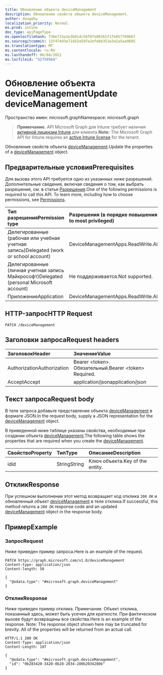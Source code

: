 ```yaml
---
title: Обновление объекта deviceManagement
description: Обновление свойств объекта deviceManagement.
author: dougeby
localization_priority: Normal
ms.prod: intune
doc_type: apiPageType
ms.openlocfilehash: f30e733a1e3b91dc56f8fe80361f1fe857789b6f
ms.sourcegitcommit: 13f474d3e71d32a5dfe2efebb351e3a1a5aa9685
ms.translationtype: MT
ms.contentlocale: ru-RU
ms.lasthandoff: 06/04/2021
ms.locfileid: "52759564"
---
```

# <a name="update-devicemanagement"></a><span data-ttu-id="43af9-103">Обновление объекта deviceManagement</span><span class="sxs-lookup"><span data-stu-id="43af9-103">Update deviceManagement</span></span>

<span data-ttu-id="43af9-104">Пространство имен: microsoft.graph</span><span class="sxs-lookup"><span data-stu-id="43af9-104">Namespace: microsoft.graph</span></span>

> <span data-ttu-id="43af9-105">**Примечание.** API Microsoft Graph для Intune требует наличия [активной лицензии Intune](https://go.microsoft.com/fwlink/?linkid=839381) для клиента.</span><span class="sxs-lookup"><span data-stu-id="43af9-105">**Note:** The Microsoft Graph API for Intune requires an [active Intune license](https://go.microsoft.com/fwlink/?linkid=839381) for the tenant.</span></span>

<span data-ttu-id="43af9-106">Обновление свойств объекта [deviceManagement](../resources/intune-auditing-devicemanagement.md).</span><span class="sxs-lookup"><span data-stu-id="43af9-106">Update the properties of a [deviceManagement](../resources/intune-auditing-devicemanagement.md) object.</span></span>

## <a name="prerequisites"></a><span data-ttu-id="43af9-107">Предварительные условия</span><span class="sxs-lookup"><span data-stu-id="43af9-107">Prerequisites</span></span>
<span data-ttu-id="43af9-p101">Для вызова этого API требуется одно из указанных ниже разрешений. Дополнительные сведения, включая сведения о том, как выбрать разрешения, см. в статье [Разрешения](/graph/permissions-reference).</span><span class="sxs-lookup"><span data-stu-id="43af9-p101">One of the following permissions is required to call this API. To learn more, including how to choose permissions, see [Permissions](/graph/permissions-reference).</span></span>

|<span data-ttu-id="43af9-110">Тип разрешения</span><span class="sxs-lookup"><span data-stu-id="43af9-110">Permission type</span></span>|<span data-ttu-id="43af9-111">Разрешения (в порядке повышения привилегий)</span><span class="sxs-lookup"><span data-stu-id="43af9-111">Permissions (from least to most privileged)</span></span>|
|:---|:---|
|<span data-ttu-id="43af9-112">Делегированные (рабочая или учебная учетная запись)</span><span class="sxs-lookup"><span data-stu-id="43af9-112">Delegated (work or school account)</span></span>|<span data-ttu-id="43af9-113">DeviceManagementApps.ReadWrite.All</span><span class="sxs-lookup"><span data-stu-id="43af9-113">DeviceManagementApps.ReadWrite.All</span></span>|
|<span data-ttu-id="43af9-114">Делегированные (личная учетная запись Майкрософт)</span><span class="sxs-lookup"><span data-stu-id="43af9-114">Delegated (personal Microsoft account)</span></span>|<span data-ttu-id="43af9-115">Не поддерживается.</span><span class="sxs-lookup"><span data-stu-id="43af9-115">Not supported.</span></span>|
|<span data-ttu-id="43af9-116">Приложение</span><span class="sxs-lookup"><span data-stu-id="43af9-116">Application</span></span>|<span data-ttu-id="43af9-117">DeviceManagementApps.ReadWrite.All</span><span class="sxs-lookup"><span data-stu-id="43af9-117">DeviceManagementApps.ReadWrite.All</span></span>|

## <a name="http-request"></a><span data-ttu-id="43af9-118">HTTP-запрос</span><span class="sxs-lookup"><span data-stu-id="43af9-118">HTTP Request</span></span>
<!-- {
  "blockType": "ignored"
}
-->
``` http
PATCH /deviceManagement
```

## <a name="request-headers"></a><span data-ttu-id="43af9-119">Заголовки запроса</span><span class="sxs-lookup"><span data-stu-id="43af9-119">Request headers</span></span>
|<span data-ttu-id="43af9-120">Заголовок</span><span class="sxs-lookup"><span data-stu-id="43af9-120">Header</span></span>|<span data-ttu-id="43af9-121">Значение</span><span class="sxs-lookup"><span data-stu-id="43af9-121">Value</span></span>|
|:---|:---|
|<span data-ttu-id="43af9-122">Authorization</span><span class="sxs-lookup"><span data-stu-id="43af9-122">Authorization</span></span>|<span data-ttu-id="43af9-123">Bearer &lt;token&gt;. Обязательный.</span><span class="sxs-lookup"><span data-stu-id="43af9-123">Bearer &lt;token&gt; Required.</span></span>|
|<span data-ttu-id="43af9-124">Accept</span><span class="sxs-lookup"><span data-stu-id="43af9-124">Accept</span></span>|<span data-ttu-id="43af9-125">application/json</span><span class="sxs-lookup"><span data-stu-id="43af9-125">application/json</span></span>|

## <a name="request-body"></a><span data-ttu-id="43af9-126">Текст запроса</span><span class="sxs-lookup"><span data-stu-id="43af9-126">Request body</span></span>
<span data-ttu-id="43af9-127">В теле запроса добавьте представление объекта [deviceManagement](../resources/intune-auditing-devicemanagement.md) в формате JSON.</span><span class="sxs-lookup"><span data-stu-id="43af9-127">In the request body, supply a JSON representation for the [deviceManagement](../resources/intune-auditing-devicemanagement.md) object.</span></span>

<span data-ttu-id="43af9-128">В приведенной ниже таблице указаны свойства, необходимые при создании объекта [deviceManagement](../resources/intune-auditing-devicemanagement.md).</span><span class="sxs-lookup"><span data-stu-id="43af9-128">The following table shows the properties that are required when you create the [deviceManagement](../resources/intune-auditing-devicemanagement.md).</span></span>

|<span data-ttu-id="43af9-129">Свойство</span><span class="sxs-lookup"><span data-stu-id="43af9-129">Property</span></span>|<span data-ttu-id="43af9-130">Тип</span><span class="sxs-lookup"><span data-stu-id="43af9-130">Type</span></span>|<span data-ttu-id="43af9-131">Описание</span><span class="sxs-lookup"><span data-stu-id="43af9-131">Description</span></span>|
|:---|:---|:---|
|<span data-ttu-id="43af9-132">id</span><span class="sxs-lookup"><span data-stu-id="43af9-132">id</span></span>|<span data-ttu-id="43af9-133">String</span><span class="sxs-lookup"><span data-stu-id="43af9-133">String</span></span>|<span data-ttu-id="43af9-134">Ключ объекта.</span><span class="sxs-lookup"><span data-stu-id="43af9-134">Key of the entity.</span></span>|



## <a name="response"></a><span data-ttu-id="43af9-135">Отклик</span><span class="sxs-lookup"><span data-stu-id="43af9-135">Response</span></span>
<span data-ttu-id="43af9-136">При успешном выполнении этот метод возвращает код отклика `200 OK` и обновленный объект [deviceManagement](../resources/intune-auditing-devicemanagement.md) в теле отклика.</span><span class="sxs-lookup"><span data-stu-id="43af9-136">If successful, this method returns a `200 OK` response code and an updated [deviceManagement](../resources/intune-auditing-devicemanagement.md) object in the response body.</span></span>

## <a name="example"></a><span data-ttu-id="43af9-137">Пример</span><span class="sxs-lookup"><span data-stu-id="43af9-137">Example</span></span>

### <a name="request"></a><span data-ttu-id="43af9-138">Запрос</span><span class="sxs-lookup"><span data-stu-id="43af9-138">Request</span></span>
<span data-ttu-id="43af9-139">Ниже приведен пример запроса.</span><span class="sxs-lookup"><span data-stu-id="43af9-139">Here is an example of the request.</span></span>
``` http
PATCH https://graph.microsoft.com/v1.0/deviceManagement
Content-type: application/json
Content-length: 58

{
  "@odata.type": "#microsoft.graph.deviceManagement"
}
```

### <a name="response"></a><span data-ttu-id="43af9-140">Отклик</span><span class="sxs-lookup"><span data-stu-id="43af9-140">Response</span></span>
<span data-ttu-id="43af9-p102">Ниже приведен пример отклика. Примечание. Объект отклика, показанный здесь, может быть усечен для краткости. При фактическом вызове будут возвращены все свойства.</span><span class="sxs-lookup"><span data-stu-id="43af9-p102">Here is an example of the response. Note: The response object shown here may be truncated for brevity. All of the properties will be returned from an actual call.</span></span>
``` http
HTTP/1.1 200 OK
Content-Type: application/json
Content-Length: 107

{
  "@odata.type": "#microsoft.graph.deviceManagement",
  "id": "0b283420-3420-0b28-2034-280b2034280b"
}
```




